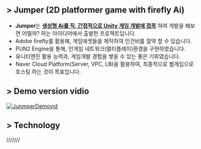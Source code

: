 ## > Jumper (2D platformer game with firefly Ai)
- **Jumper**는 **<u>생성형 Ai를 직, 간접적으로 Unity 게임 개발에 접목</u>** 하여 개발을 해보면 어떨까? 하는 아이디어에서 출발한 프로젝트입니다. 
- Adobe firefly를 활용해, 게임에셋들을 제작하여 인건비를 절약 할 수 있습니다. 
- PUN2 Engine을 통해, 인게임 네트워크(멀티플레이)환경을 구현하였습니다.
- 유니티엔진 활용 능력과, 게임개발 경험을 쌓을 수 있는 좋은 기회였습니다.
- Naver Cloud Platform(Server, VPC, LB)을 활용하여, 최종적으로 웹게임으로 호스팅 하는 것이 목표입니다.

## > Demo version vidio
[![JunmperDemovid](http://img.youtube.com/vi/amAbttD83Kw/0.jpg)](https://www.youtube.com/watch?v=amAbttD83Kw?t=0s) 

## > Technology
///////
